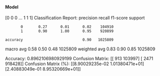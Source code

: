 #### Model
[0 0 0 ... 1 1 1]
Classification Report:
              precision    recall  f1-score   support

           0       0.27      0.01      0.02    104910
           1       0.90      1.00      0.95    920899

    accuracy                           0.90   1025809
   macro avg       0.58      0.50      0.48   1025809
weighted avg       0.83      0.90      0.85   1025809

Accuracy: 0.8962106980929199
Confusion Matrix:
[[   913 103997]
 [  2471 918428]]
Confusion Matrix (%):
[[8.90029235e-02 1.01380471e+01]
 [2.40883049e-01 8.95320669e+01]]
